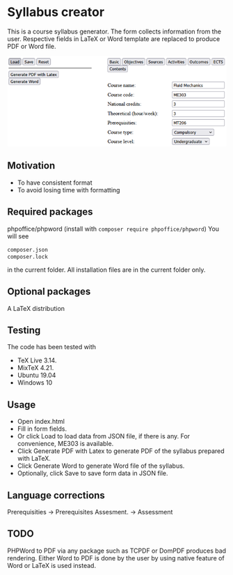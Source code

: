 # Syllabus creator

This is a course syllabus generator. The form collects information from the user. Respective fields in LaTeX or Word template are replaced to produce PDF or Word file.

![screenshot](img1.png)

## Motivation

* To have consistent format
* To avoid losing time with formatting

## Required packages

phpoffice/phpword (install with ```composer require phpoffice/phpword```)
You will see
```
composer.json
composer.lock
```
in the current folder. All installation files are in the current folder only.

## Optional packages

A LaTeX distribution 

## Testing

The code has been tested with

* TeX Live 3.14.
* MixTeX 4.21.
* Ubuntu 19.04
* Windows 10

## Usage

* Open index.html
* Fill in form fields.
* Or click Load to load data from JSON file, if there is any. For convenience, ME303 is available.
* Click Generate PDF with Latex to generate PDF of the syllabus prepared with LaTeX.
* Click Generate Word to generate Word file of the syllabus.
* Optionally, click Save to save form data in JSON file.

## Language corrections
Prerequisities -> Prerequisites
Assesment. -> Assessment

## TODO
PHPWord to PDF via any package such as TCPDF or DomPDF produces bad rendering.
Either Word to PDF is done by the user by using native feature of Word or LaTeX is used instead.